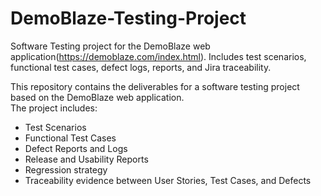 # DemoBlaze-Testing-Project
Software Testing project for the DemoBlaze web application(https://demoblaze.com/index.html). Includes test scenarios, functional test cases, defect logs, reports, and Jira traceability.

This repository contains the deliverables for a software testing project based on the DemoBlaze web application.  
The project includes:

- Test Scenarios
- Functional Test Cases
- Defect Reports and Logs
- Release and Usability Reports
- Regression strategy
- Traceability evidence between User Stories, Test Cases, and Defects
